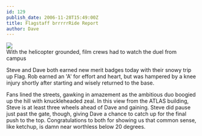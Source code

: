 ```yaml
---
id: 129
publish_date: 2006-11-28T15:49:00Z
title: Flagstaff brrrrrRide Report
author: Dave
---
```


![](http://lh6.ggpht.com/_zoD15FRZxcs/SvUe1cTTTFI/AAAAAAAACR4/AFaryP8QQXI/s2400/snow.jpg)  
With the helicopter grounded, film crews had to watch the duel from campus

Steve and Dave both earned new merit badges today with their snowy trip up Flag. Rob earned an 'A' for effort and heart, but was hampered by a knee injury shortly after starting and wisely returned to the base.

Fans lined the streets, gawking in amazement as the ambitious duo boogied up the hill with knuckleheaded zeal. In this view from the ATLAS building, Steve is at least three wheels ahead of Dave and gaining. Steve did pause just past the gate, though, giving Dave a chance to catch up for the final push to the top. Congratulations to both for showing us that common sense, like ketchup, is damn near worthless below 20 degrees.
